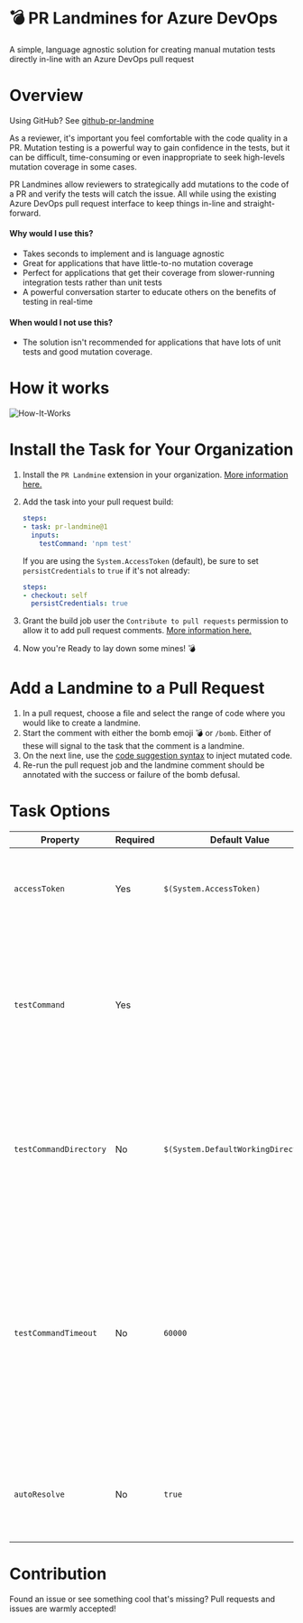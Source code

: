# 💣 PR Landmines for Azure DevOps
A simple, language agnostic solution for creating manual mutation tests directly in-line with an Azure DevOps pull request

# Overview
Using GitHub? See [github-pr-landmine](https://github.com/tylermurry/github-pr-landmine)

As a reviewer, it's important you feel comfortable with the code quality in a PR.
Mutation testing is a powerful way to gain confidence in the tests, but it can be difficult, time-consuming or even inappropriate to seek high-levels mutation coverage in some cases.

PR Landmines allow reviewers to strategically add mutations to the code of a PR and verify the tests will catch the issue. All while using the existing Azure DevOps pull request interface to keep things in-line and straight-forward. 

#### Why would I use this?
* Takes seconds to implement and is language agnostic
* Great for applications that have little-to-no mutation coverage
* Perfect for applications that get their coverage from slower-running integration tests rather than unit tests
* A powerful conversation starter to educate others on the benefits of testing in real-time

#### When would I not use this?
* The solution isn't recommended for applications that have lots of unit tests and good mutation coverage.
 
# How it works
![How-It-Works](images/how-it-works.gif)

# Install the Task for Your Organization
1. Install the `PR Landmine` extension in your organization. [More information here.](https://docs.microsoft.com/en-us/azure/devops/marketplace/install-extension?view=azure-devops&tabs=browser)
1. Add the task into your pull request build:

    ```yml
    steps:
    - task: pr-landmine@1
      inputs:
        testCommand: 'npm test'
    ```
    If you are using the `System.AccessToken` (default), be sure to set `persistCredentials` to `true` if it's not already:
    ```yml
    steps:
    - checkout: self
      persistCredentials: true
    ```  
1. Grant the build job user the `Contribute to pull requests` permission to allow it to add pull request comments. [More information here.](https://docs.microsoft.com/en-us/azure/devops/organizations/security/set-git-tfvc-repository-permissions?view=azure-devops#set-git-repository-permissions)
1. Now you're Ready to lay down some mines! 💣

# Add a Landmine to a Pull Request
1. In a pull request, choose a file and select the range of code where you would like to create a landmine.
1. Start the comment with either the bomb emoji 💣 or `/bomb`. Either of these will signal to the task that the comment is a landmine.
1. On the next line, use the [code suggestion syntax](https://devblogs.microsoft.com/devops/introducing-the-new-pull-request-experience-for-azure-repos/#add-suggested-changes-and-commit-within-a-pull-request) to inject mutated code.
1. Re-run the pull request job and the landmine comment should be annotated with the success or failure of the bomb defusal.

# Task Options
| Property               | Required | Default Value                       | Description                                                                                                                                                                                                   |
| -----------------------|----------|-------------------------------------|---------------------------------------------------------------------------------------------------------------------------------------------------------------------------------------------------------------|
| `accessToken`          | Yes      | `$(System.AccessToken)`             | The access token used to retrieve and update comments on the pull requests                                                                                                                                    |
| `testCommand`          | Yes      |                                     | The command that is executed after each landmine is added. Ideally, this includes other static validation such as linting.                                                                                    |
| `testCommandDirectory` | No       | `$(System.DefaultWorkingDirectory)` | The directory to apply the test command. Useful if your tests are orchestrated in a different directory than root.                                                                                            |
| `testCommandTimeout`   | No       | `60000`                             | The number of milliseconds to wait before bailing on the test command. Needs to be sufficiently high to run the test suite but low enough to catch infinite loops or runaway threads created by the mutation. |
| `autoResolve`          | No       | `true`                              | If the bomb is defused successfully, the original pull request comment will be auto-resolved.                                                                                                                 |

# Contribution
Found an issue or see something cool that's missing? Pull requests and issues are warmly accepted!   
